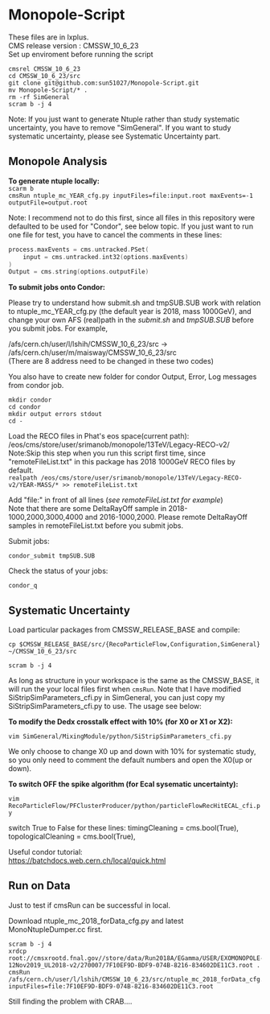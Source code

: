 # Monopole-Script
These files are in lxplus.  
CMS release version : CMSSW_10_6_23   
Set up enviroment before running the script  
```
cmsrel CMSSW_10_6_23  
cd CMSSW_10_6_23/src  
git clone git@github.com:sun51027/Monopole-Script.git  
mv Monopole-Script/* . 
rm -rf SimGeneral 
scram b -j 4
``` 
Note: If you just want to generate Ntuple rather than study systematic uncertainty, you have to remove "SimGeneral". If you want to study systematic uncertainty, please see Systematic Uncertainty part.
## Monopole Analysis
**To generate ntuple locally:**  
 `scarm b `  
 `cmsRun ntuple_mc_YEAR_cfg.py inputFiles=file:input.root maxEvents=-1 outputFile=output.root `  

Note: I recommend not to do this first, since all files in this repository were defaulted to be used for "Condor", see below topic. If you just want to run one file for test, you have to cancel the comments in these lines:
```c
process.maxEvents = cms.untracked.PSet(
    input = cms.untracked.int32(options.maxEvents)
)
Output = cms.string(options.outputFile)
```
**To submit jobs onto Condor:**  

Please try to understand how submit.sh and tmpSUB.SUB work with relation to ntuple_mc_YEAR_cfg.py (the default year is 2018, mass 1000GeV), and change your own AFS (real)path in the *submit.sh* and *tmpSUB.SUB* before you submit jobs. For example,  

/afs/cern.ch/user/l/lshih/CMSSW_10_6_23/src -> /afs/cern.ch/user/m/maisway/CMSSW_10_6_23/src  
(There are 8 address need to be changed in these two codes)

You also have to create new folder for condor Output, Error, Log messages from condor job.
```
mkdir condor
cd condor
mkdir output errors stdout
cd -
```
 
Load the RECO files in Phat's eos space(current path):  
/eos/cms/store/user/srimanob/monopole/13TeV/Legacy-RECO-v2/  
Note:Skip this step when you run this script first time, since "remoteFileList.txt" in this package has 2018 1000GeV RECO files by default.  
`realpath /eos/cms/store/user/srimanob/monopole/13TeV/Legacy-RECO-v2/YEAR-MASS/* >> remoteFileList.txt`

Add "file:" in front of all lines (*see remoteFileList.txt for example*)  
Note that there are some DeltaRayOff sample in 2018-1000,2000,3000,4000 and 2016-1000,2000. Please remote DeltaRayOff samples in remoteFileList.txt before you submit jobs.

Submit jobs:

`condor_submit tmpSUB.SUB`  

Check the status of your jobs:

`condor_q`  

## Systematic Uncertainty

Load particular packages from CMSSW_RELEASE_BASE and compile:

`cp $CMSSW_RELEASE_BASE/src/{RecoParticleFlow,Configuration,SimGeneral} ~/CMSSW_10_6_23/src`

`scram b -j 4`

As long as structure in your workspace  is the same as the CMSSW_BASE, it will run the your local files first when `cmsRun`.
Note that I have modified SiStripSimParameters_cfi.py in SimGeneral, you can just copy my SiStripSimParameters_cfi.py to use. 
The usage see below:

**To modify the Dedx crosstalk effect with 10% (for X0 or X1 or X2):**

`vim SimGeneral/MixingModule/python/SiStripSimParameters_cfi.py`

We only choose to change X0 up and down with 10% for systematic study, so you only need to comment the default numbers and open the X0(up or down).


**To switch OFF the spike algorithm (for Ecal sysematic uncertainty):**

`vim RecoParticleFlow/PFClusterProducer/python/particleFlowRecHitECAL_cfi.py`

switch True to False for these lines:
      timingCleaning = cms.bool(True),
      topologicalCleaning = cms.bool(True),


Useful condor tutorial:  
https://batchdocs.web.cern.ch/local/quick.html  

## Run on Data

Just to test if cmsRun can be successful in local.

Download  ntuple_mc_2018_forData_cfg.py and latest MonoNtupleDumper.cc first.

```
scram b -j 4 
xrdcp root://cmsxrootd.fnal.gov//store/data/Run2018A/EGamma/USER/EXOMONOPOLE-12Nov2019_UL2018-v2/270007/7F10EF9D-BDF9-074B-8216-834602DE11C3.root .
cmsRun /afs/cern.ch/user/l/lshih/CMSSW_10_6_23/src/ntuple_mc_2018_forData_cfg.py inputFiles=file:7F10EF9D-BDF9-074B-8216-834602DE11C3.root
````
Still finding the problem with CRAB....
